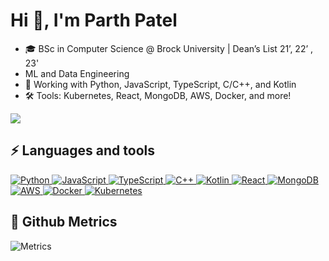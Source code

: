 # Hi 👋, I'm Parth Patel

- 🎓 BSc in Computer Science @ Brock University | Dean’s List 21’, 22’ , 23'
- ML and Data Engineering 
- 🔭 Working with Python, JavaScript, TypeScript, C/C++, and Kotlin
- 🛠️ Tools: Kubernetes, React, MongoDB, AWS, Docker, and more!

![](https://komarev.com/ghpvc/?username=Parth-1612&color=yellow&style=flat-square)

## ⚡ Languages and tools

<p align="left">
    <!-- Python Badge -->
    <a href="https://www.python.org/" target="_blank">
        <img alt="Python" src="https://img.shields.io/badge/Python-3776AB?style=for-the-badge&logo=python&logoColor=white"/>
    </a>
    <!-- JavaScript Badge -->
    <a href="https://www.javascript.com/" target="_blank">
        <img alt="JavaScript" src="https://img.shields.io/badge/JavaScript-F7DF1E?style=for-the-badge&logo=javascript&logoColor=black"/>
    </a>
    <!-- TypeScript Badge -->
    <a href="https://www.typescriptlang.org/" target="_blank">
        <img alt="TypeScript" src="https://img.shields.io/badge/TypeScript-3178C6?style=for-the-badge&logo=typescript&logoColor=white"/>
    </a>
    <!-- C/C++ Badge -->
    <a href="https://isocpp.org/" target="_blank">
        <img alt="C++" src="https://img.shields.io/badge/C%2B%2B-00599C?style=for-the-badge&logo=c%2B%2B&logoColor=white"/>
    </a>
    <!-- Kotlin Badge -->
    <a href="https://kotlinlang.org/" target="_blank">
        <img alt="Kotlin" src="https://img.shields.io/badge/Kotlin-0095D5?style=for-the-badge&logo=kotlin&logoColor=white"/>
    </a>
    <!-- React Badge -->
    <a href="https://reactjs.org/" target="_blank">
        <img alt="React" src="https://img.shields.io/badge/React-20232A?style=for-the-badge&logo=react&logoColor=61DAFB"/>
    </a>
    <!-- MongoDB Badge -->
    <a href="https://www.mongodb.com/" target="_blank">
        <img alt="MongoDB" src="https://img.shields.io/badge/MongoDB-47A248?style=for-the-badge&logo=mongodb&logoColor=white"/>
    </a>
    <!-- AWS Badge -->
    <a href="https://aws.amazon.com/" target="_blank">
        <img alt="AWS" src="https://img.shields.io/badge/AWS-232F3E?style=for-the-badge&logo=amazonaws&logoColor=white"/>
    </a>
    <!-- Docker Badge -->
    <a href="https://www.docker.com/" target="_blank">
        <img alt="Docker" src="https://img.shields.io/badge/Docker-2496ED?style=for-the-badge&logo=docker&logoColor=white"/>
    </a>
    <!-- Kubernetes Badge -->
    <a href="https://kubernetes.io/" target="_blank">
        <img alt="Kubernetes" src="https://img.shields.io/badge/Kubernetes-326CE5?style=for-the-badge&logo=kubernetes&logoColor=white"/>
    </a>
</p>

## 💫 Github Metrics

![Metrics](https://metrics.lecoq.io/Parth-1612?template=classic&isocalendar=1&languages=1&introduction=1&stars=1&activity=1&achievements=1&notable=1&repositories=1&tweets=1&repositories=100&repositories.batch=100&repositories.forks=false&repositories.affiliations=owner&isocalendar.duration=half-year&languages.limit=8&languages.sections=most-used&languages.colors=github&languages.threshold=0%25&languages.indepth=false&languages.analysis.timeout=15&languages.categories=markup%2C%20programming&languages.recent.categories=markup%2C%20programming&languages.recent.load=300&languages.recent.days=14&introduction.title=true&stars.limit=4&activity.limit=5&activity.load=300&activity.days=14&activity.filter=all&activity.visibility=all&activity.timestamps=false&achievements.threshold=C&achievements.secrets=true&achievements.display=detailed&achievements.limit=0&notable.from=organization&notable.repositories=false&tweets.attachments=false&tweets.limit=2&tweets.user=.user.twitter&config.timezone=Europe%2FHelsinki)
